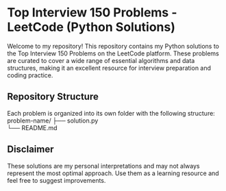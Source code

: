 # Top Interview 150 Problems - LeetCode (Python Solutions)
Welcome to my repository! This repository contains my Python solutions to the Top Interview 150 Problems on the LeetCode platform. These problems are curated to cover a wide range of essential algorithms and data structures, making it an excellent resource for interview preparation and coding practice.

## Repository Structure
Each problem is organized into its own folder with the following structure:
problem-name/
├── solution.py    
└── README.md     

## Disclaimer
These solutions are my personal interpretations and may not always represent the most optimal approach. Use them as a learning resource and feel free to suggest improvements.

